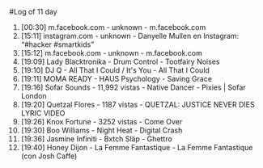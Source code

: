 #Log of 11 day

1. [00:30] m.facebook.com - unknown - m.facebook.com
1. [15:11] instagram.com - unknown - Danyelle Mullen en Instagram: “#hacker #smartkids”
1. [15:12] m.facebook.com - unknown - m.facebook.com
1. [19:09] Lady Blacktronika - Drum Control - Tootfairy Noises
1. [19:10] DJ Q - All That I Could / It's You - All That I Could
1. [19:11] MOMA READY - HAUS Psychology - Saving Grace
1. [19:16] Sofar Sounds - 11,992 vistas - Native Dancer - Pixies | Sofar London
1. [19:20] Quetzal Flores - 1187 vistas - QUETZAL:  JUSTICE NEVER DIES LYRIC VIDEO
1. [19:26] Knox Fortune - 3252 vistas - Come Over
1. [19:30] Boo Williams - Night Heat - Digital Crash
1. [19:36] Jasmine Infiniti - Bxtch Släp - Ghettro
1. [19:40] Honey Dijon - La Femme Fantastique - La Femme Fantastique (con Josh Caffe)
